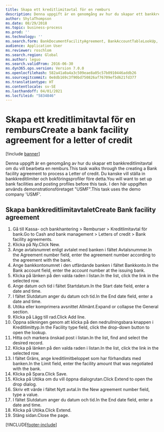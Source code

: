 ```yaml
---
title: Skapa ett kreditlimitavtal för en remburs
description: Denna uppgift är en genomgång av hur du skapar ett bankkreditlimitavtal om du vill bearbeta en remburs.
author: ShylaThompson
ms.date: 08/29/2018
ms.topic: business-process
ms.prod: ''
ms.technology: ''
ms.search.form: BankDocumentFacilityAgreement, BankAccountTableLookUp, BankDocumentFacilityAgreementExtension, DefaultDashboard
audience: Application User
ms.reviewer: roschlom
ms.search.region: Global
ms.author: leguo
ms.search.validFrom: 2016-06-30
ms.dyn365.ops.version: Version 7.0.0
ms.openlocfilehash: 582a41a0a4a3c509eae8a05c57b0910446addb26
ms.sourcegitcommit: 0e8db169c3f90bd750826af76709ef5d621fd377
ms.translationtype: HT
ms.contentlocale: sv-SE
ms.lasthandoff: 04/01/2021
ms.locfileid: "5834846"
---
```

# <a name="create-a-bank-facility-agreement-for-a-letter-of-credit"></a><span data-ttu-id="a4bc8-103">Skapa ett kreditlimitavtal för en remburs</span><span class="sxs-lookup"><span data-stu-id="a4bc8-103">Create a bank facility agreement for a letter of credit</span></span>

[!include [banner](../../includes/banner.md)]

<span data-ttu-id="a4bc8-104">Denna uppgift är en genomgång av hur du skapar ett bankkreditlimitavtal om du vill bearbeta en remburs.</span><span class="sxs-lookup"><span data-stu-id="a4bc8-104">This task walks through the creating a Bank facility agreement to process a Letter of credit.</span></span> <span data-ttu-id="a4bc8-105">Du kanske vill ställa in bankkreditlimiter och bokföringsprofiler före detta.</span><span class="sxs-lookup"><span data-stu-id="a4bc8-105">You will want to set up bank facilities and posting profiles before this task.</span></span>  <span data-ttu-id="a4bc8-106">I den här uppgiften används demonstrationsföretaget "USMF".</span><span class="sxs-lookup"><span data-stu-id="a4bc8-106">This task uses the demo company 'USMF'.</span></span>  


## <a name="create-bank-facility-agreement"></a><span data-ttu-id="a4bc8-107">Skapa bankkreditlimitavtalet</span><span class="sxs-lookup"><span data-stu-id="a4bc8-107">Create Bank facility agreement</span></span>
1. <span data-ttu-id="a4bc8-108">Gå till Kassa- och bankhantering > Remburser > Kreditlimitavtal för bank.</span><span class="sxs-lookup"><span data-stu-id="a4bc8-108">Go to Cash and bank management > Letters of credit > Bank facility agreements.</span></span>
2. <span data-ttu-id="a4bc8-109">Klicka på Ny.</span><span class="sxs-lookup"><span data-stu-id="a4bc8-109">Click New.</span></span>
3. <span data-ttu-id="a4bc8-110">Ange avtalsnumret enligt avtalet med banken i fältet Avtalsnummer.</span><span class="sxs-lookup"><span data-stu-id="a4bc8-110">In the Agreement number field, enter the agreement number according to the agreement with the bank.</span></span>
4. <span data-ttu-id="a4bc8-111">Ange bankkontonumret i den utfärdande banken i fältet Bankkonto.</span><span class="sxs-lookup"><span data-stu-id="a4bc8-111">In the Bank account field, enter the account number at the issuing bank.</span></span>
5. <span data-ttu-id="a4bc8-112">Klicka på länken på den valda raden i listan.</span><span class="sxs-lookup"><span data-stu-id="a4bc8-112">In the list, click the link in the selected row.</span></span>
6. <span data-ttu-id="a4bc8-113">Ange datum och tid i fältet Startdatum.</span><span class="sxs-lookup"><span data-stu-id="a4bc8-113">In the Start date field, enter a date and time.</span></span>
7. <span data-ttu-id="a4bc8-114">I fältet Slutdatum anger du datum och tid.</span><span class="sxs-lookup"><span data-stu-id="a4bc8-114">In the End date field, enter a date and time.</span></span>
8. <span data-ttu-id="a4bc8-115">Utöka eller komprimera avsnittet Allmänt.</span><span class="sxs-lookup"><span data-stu-id="a4bc8-115">Expand or collapse the General section.</span></span>
9. <span data-ttu-id="a4bc8-116">Klicka på Lägg till rad.</span><span class="sxs-lookup"><span data-stu-id="a4bc8-116">Click Add line.</span></span>
10. <span data-ttu-id="a4bc8-117">Öppna sökningen genom att klicka på den nedrullningsbara knappen i Kreditlimittyp.</span><span class="sxs-lookup"><span data-stu-id="a4bc8-117">In the Facility type field, click the drop-down button to open the lookup.</span></span>
11. <span data-ttu-id="a4bc8-118">Hitta och markera önskad post i listan.</span><span class="sxs-lookup"><span data-stu-id="a4bc8-118">In the list, find and select the desired record.</span></span>
12. <span data-ttu-id="a4bc8-119">Klicka på länken på den valda raden i listan.</span><span class="sxs-lookup"><span data-stu-id="a4bc8-119">In the list, click the link in the selected row.</span></span>
13. <span data-ttu-id="a4bc8-120">I fältet Gräns, ange kreditlimitbeloppet som har förhandlats med banken.</span><span class="sxs-lookup"><span data-stu-id="a4bc8-120">In the Limit field, enter the facility amount that was negotiated with the bank.</span></span>
14. <span data-ttu-id="a4bc8-121">Klicka på Spara.</span><span class="sxs-lookup"><span data-stu-id="a4bc8-121">Click Save.</span></span>
15. <span data-ttu-id="a4bc8-122">Klicka på Utöka om du vill öppna dialogrutan.</span><span class="sxs-lookup"><span data-stu-id="a4bc8-122">Click Extend to open the drop dialog.</span></span>
16. <span data-ttu-id="a4bc8-123">Skriv ett värde i fältet Nytt avtal.</span><span class="sxs-lookup"><span data-stu-id="a4bc8-123">In the New agreement number field, type a value.</span></span>
17. <span data-ttu-id="a4bc8-124">I fältet Slutdatum anger du datum och tid.</span><span class="sxs-lookup"><span data-stu-id="a4bc8-124">In the End date field, enter a date and time.</span></span>
18. <span data-ttu-id="a4bc8-125">Klicka på Utöka.</span><span class="sxs-lookup"><span data-stu-id="a4bc8-125">Click Extend.</span></span>
19. <span data-ttu-id="a4bc8-126">Stäng sidan.</span><span class="sxs-lookup"><span data-stu-id="a4bc8-126">Close the page.</span></span>



[!INCLUDE[footer-include](../../../includes/footer-banner.md)]